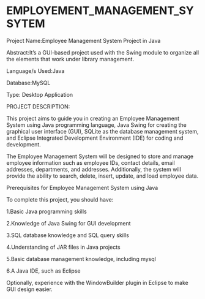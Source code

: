 # EMPLOYEMENT_MANAGEMENT_SYSYTEM
Project Name:Employee Management System Project in Java

Abstract:It’s a GUI-based project used with the Swing module to organize all the elements that work under library management.

Language/s Used:Java

Database:MySQL

Type:	Desktop Application

PROJECT DESCRIPTION:

This project aims to guide you in creating an Employee Management System using Java programming language, Java Swing for creating the graphical user interface (GUI), SQLite as the database management system, and Eclipse Integrated Development Environment (IDE) for coding and development.

The Employee Management System will be designed to store and manage employee information such as employee IDs, contact details, email addresses, departments, and addresses. Additionally, the system will provide the ability to search, delete, insert, update, and load employee data.

Prerequisites for Employee Management System using Java

To complete this project, you should have:

1.Basic Java programming skills

2.Knowledge of Java Swing for GUI development

3.SQL database knowledge and SQL query skills

4.Understanding of JAR files in Java projects

5.Basic database management knowledge, including mysql

6.A Java IDE, such as Eclipse

Optionally, experience with the WindowBuilder plugin in Eclipse to make GUI design easier.
